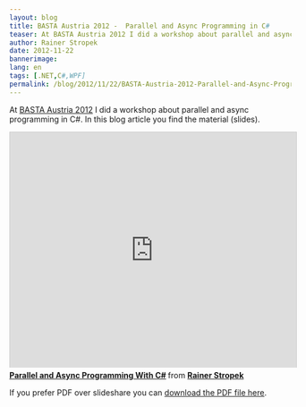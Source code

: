 ```yaml
---
layout: blog
title: BASTA Austria 2012 -  Parallel and Async Programming in C#
teaser: At BASTA Austria 2012 I did a workshop about parallel and async programming in C#. In this blog article you find the material (slides)
author: Rainer Stropek
date: 2012-11-22
bannerimage: 
lang: en
tags: [.NET,C#,WPF]
permalink: /blog/2012/11/22/BASTA-Austria-2012-Parallel-and-Async-Programming-in-C
---
```


<p>At <a href="http://www.basta-austria.at" target="_blank">BASTA Austria 2012</a> I did a workshop about parallel and async programming in C#. In this blog article you find the material (slides).</p><iframe src="http://www.slideshare.net/slideshow/embed_code/15297267?rel=0" width="512" height="421" frameborder="0" marginwidth="0" marginheight="0" scrolling="no" style="border:1px solid #CCC;border-width:1px 1px 0;margin-bottom:5px" allowfullscreen="allowfullscreen" webkitallowfullscreen="webkitallowfullscreen" mozallowfullscreen="mozallowfullscreen"></iframe><div style="margin-bottom:5px" data-mce-style="margin-bottom: 5px;">
  <strong>
    <a href="http://www.slideshare.net/rstropek/parallel-und-async-basta-at-2012-rainer-stropek" title="Parallel and Async Programming With C#" target="_blank">Parallel and Async Programming With C#</a>
  </strong> from <strong><a href="http://www.slideshare.net/rstropek" target="_blank">Rainer Stropek</a></strong></div><p>If you prefer PDF over slideshare you can <a href="{{site.baseurl}}/content/Blog Assets/Parallel und Async BASTA AT 2012 - Rainer Stropek.pdf" target="_blank">download the PDF file here</a>.</p>